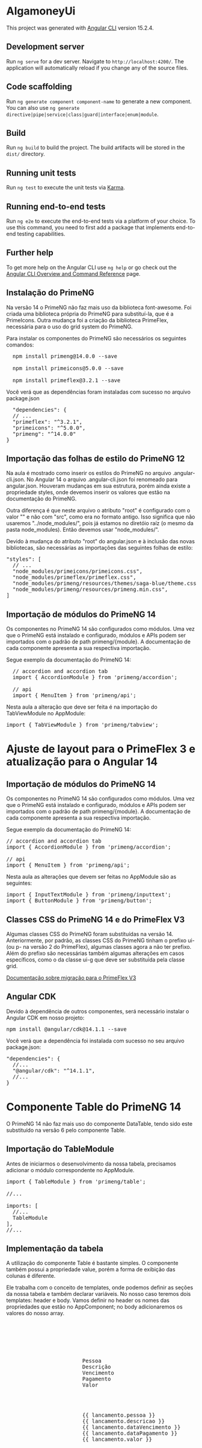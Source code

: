# AlgamoneyUi

This project was generated with [Angular CLI](https://github.com/angular/angular-cli) version 15.2.4.

## Development server

Run `ng serve` for a dev server. Navigate to `http://localhost:4200/`. The application will automatically reload if you change any of the source files.

## Code scaffolding

Run `ng generate component component-name` to generate a new component. You can also use `ng generate directive|pipe|service|class|guard|interface|enum|module`.

## Build

Run `ng build` to build the project. The build artifacts will be stored in the `dist/` directory.

## Running unit tests

Run `ng test` to execute the unit tests via [Karma](https://karma-runner.github.io).

## Running end-to-end tests

Run `ng e2e` to execute the end-to-end tests via a platform of your choice. To use this command, you need to first add a package that implements end-to-end testing capabilities.

## Further help

To get more help on the Angular CLI use `ng help` or go check out the [Angular CLI Overview and Command Reference](https://angular.io/cli) page.

## Instalação do PrimeNG

Na versão 14 o PrimeNG não faz mais uso da biblioteca font-awesome. Foi criada uma biblioteca própria do PrimeNG para substituí-la, que é a PrimeIcons. Outra mudança foi a criação da biblioteca PrimeFlex, necessária para o uso do grid system do PrimeNG.

Para instalar os componentes do PrimeNG são necessários os seguintes comandos:
<pre>
  npm install primeng@14.0.0 --save

  npm install primeicons@5.0.0 --save

  npm install primeflex@3.2.1 --save
</pre>

Você verá que as dependências foram instaladas com sucesso no arquivo package.json

<pre>
  "dependencies": {
  // ...
  "primeflex": "^3.2.1",
  "primeicons": "^5.0.0",
  "primeng": "^14.0.0"
}
</pre>

## Importação das folhas de estilo do PrimeNG 12

Na aula é mostrado como inserir os estilos do PrimeNG no arquivo .angular-cli.json. No Angular 14 o arquivo .angular-cli.json foi renomeado para angular.json. Houveram mudanças em sua estrutura, porém ainda existe a propriedade styles, onde devemos inserir os valores que estão na documentação do PrimeNG.

Outra diferença é que neste arquivo o atributo "root" é configurado com o valor "" e não com "src", como era no formato antigo. Isso significa que não usaremos "../node_modules/", pois já estamos no diretóio raíz (o mesmo da pasta node_modules). Então devemos usar "node_modules/".

Devido à mudança do atributo "root" do angular.json e à inclusão das novas bibliotecas, são necessárias as importações das seguintes folhas de estilo:

<pre>
"styles": [
  // ...
  "node_modules/primeicons/primeicons.css",
  "node_modules/primeflex/primeflex.css",
  "node_modules/primeng/resources/themes/saga-blue/theme.css",
  "node_modules/primeng/resources/primeng.min.css",
]
</pre>


## Importação de módulos do PrimeNG 14

Os componentes no PrimeNG 14 são configurados como módulos. Uma vez que o PrimeNG está instalado e configurado, módulos e APIs podem ser importados com o padrão de path primeng/{module}. A documentação de cada componente apresenta a sua respectiva importação.

Segue exemplo da documentação do PrimeNG 14:

<pre>
  // accordion and accordion tab
  import { AccordionModule } from 'primeng/accordion'; 
  
  // api
  import { MenuItem } from 'primeng/api';    
</pre>

Nesta aula a alteração que deve ser feita é na importação do TabViewModule no AppModule:

<pre>
import { TabViewModule } from 'primeng/tabview';
</pre>


# Ajuste de layout para o PrimeFlex 3 e atualização para o Angular 14

## Importação de módulos do PrimeNG 14

Os componentes no PrimeNG 14 são configurados como módulos. Uma vez que o PrimeNG está instalado e configurado, módulos e APIs podem ser importados com o padrão de path primeng/{module}. A documentação de cada componente apresenta a sua respectiva importação.

Segue exemplo da documentação do PrimeNG 14:

<pre>
// accordion and accordion tab
import { AccordionModule } from 'primeng/accordion'; 

// api
import { MenuItem } from 'primeng/api';
</pre>

Nesta aula as alterações que devem ser feitas no AppModule são as seguintes:

<pre>
import { InputTextModule } from 'primeng/inputtext';
import { ButtonModule } from 'primeng/button';
</pre>

## Classes CSS do PrimeNG 14 e do PrimeFlex V3

Algumas classes CSS do PrimeNG foram substituídas na versão 14. Anteriormente, por padrão, as classes CSS do PrimeNG tinham o prefixo ui- (ou p- na versão 2 do PrimeFlex), algumas classes agora a não ter prefixo. Além do prefixo são necessárias também algumas alterações em casos específicos, como o da classe ui-g que deve ser substituída pela classe grid.

<a href="https://www.primefaces.org/primeflex/migration
">Documentação sobre migração para o PrimeFlex V3</a>

## Angular CDK

Devido à dependência de outros componentes, será necessário instalar o Angular CDK em nosso projeto:

<pre>
npm install @angular/cdk@14.1.1 --save
</pre>

Você verá que a dependência foi instalada com sucesso no seu arquivo package.json:

<pre>
"dependencies": {
  //...
  "@angular/cdk": "^14.1.1",
  //...
}
</pre>

# Componente Table do PrimeNG 14

O PrimeNG 14 não faz mais uso do componente DataTable, tendo sido este substituído na versão 6 pelo componente Table.

## Importação do TableModule

Antes de iniciarmos o desenvolvimento da nossa tabela, precisamos adicionar o módulo correspondente no AppModule.

<pre>
import { TableModule } from 'primeng/table';

//...

imports: [
  //...
  TableModule
],
//...
</pre>

## Implementação da tabela

A utilização do componente Table é bastante simples. O componente também possui a propriedade value, porém a forma de exibição das colunas é diferente.

Ele trabalha com o conceito de templates, onde podemos definir as seções da nossa tabela e também declarar variáveis. No nosso caso teremos dois templates: header e body. Vamos definir no header os nomes das propriedades que estão no AppComponent; no body adicionaremos os valores do nosso array.

<pre>
<div class="grid">
        <div class="col-12">
            <p-table [value]="lancamentos">
                <ng-template pTemplate="header">
                    <tr>
                        <th>Pessoa</th>
                        <th>Descrição</th>
                        <th class="col-data-header">Vencimento</th>
                        <th class="col-data-header">Pagamento</th>
                        <th class="col-valor-header">Valor</th>
                    </tr>
                </ng-template>
                <ng-template pTemplate="body" let-lancamento>
                    <tr>
                        <td>{{ lancamento.pessoa }}</td>
                        <td>{{ lancamento.descricao }}</td>
                        <td class="col-data-content">{{ lancamento.dataVencimento }}</td>
                        <td class="col-data-content">{{ lancamento.dataPagamento }}</td>
                        <td class="col-valor-content">{{ lancamento.valor }}</td>
                    </tr>
                </ng-template>
            </p-table>
        </div>
    </div>
</pre>

Para declararmos a variável que será resultado da iteração de nosso array usamos a diretiva let-nome-da-variavel, onde o nome-da-variável será o objeto que utilizaremos para acessar os valores de nosso array.

No exemplo acima utilizamos let-lancamento, portanto cada item do nosso array lancamentos (atributo à propriedade value) poderá ter seus valores acessados por meio da variável lancamento:

<pre>
{{ lancamento.pessoa }}
</pre>

## CSS do Table

Diferente do DataTable, nosso novo componente especifica separadamente as colunas, por cabeçalho e conteúdo. Por esta razão precisaremos alterar o CSS para obtermos o mesmo resultado da aula.

<pre>
.col-valor-header {
  width: 120px;
}

.col-valor-content {
  text-align: right;
}

.col-data-header {
  width: 120px;
}

.col-data-content {
  text-align: center;
}
</pre>

Perceba que adicionamos regras CSS para os cabeçalhos e para os conteúdos. Dessa forma conseguimos atingir o resultado esperado.

# 10.6 Customizando colunas com ng-template
## PrimeNG 14
## Customizando o cabeçalho da tabela

<p>Como vimos anteriormente, o componente Table já trabalha baseado em templates, portanto o trabalho de customizar o cabeçalho ou o próprio conteúdo fica bem mais simples. </p>

<p>Como feito no início da aula, para adicionarmos um botão no cabeçalho da nossa tabela, precisaríamos apenas adicioná-lo dentro da tag th:</p>

<pre>
  <p-table [value]="lancamentos">
      <ng-template pTemplate="header">
        <tr>
          <!-- ... -->
          <th class="col-valor-header"> <button pButton label="Teste"></button></th>
          <!-- ... -->
        </tr>
      </ng-template>
      <ng-template pTemplate="body" let-lancamento>
        <tr>
          <!-- ... -->
        </tr>
      </ng-template>
    </p-table>
  </pre>

## CSS da tabela


Para aplicar o estilo condicional, também será bem mais fácil, pois já estamos utilizando template. Portanto, já temos o componente do body e temos a variável lancamento.

Neste caso, aplicaremos o estilo condicional da mesma forma, porém direto na tag td.

Claro que é possível também colocarmos uma tag span para o mesmo efeito:

<pre>
  <td class="col-valor-content" [ngStyle]="{ color: lancamento.tipo === 'DESPESA' ? 'red' : 'blue'}">{{lancamento.valor}}</td>

  <!-- ou... -->

  <td class="col-valor-content" [style.color]="lancamento.tipo === 'DESPESA' ? 'red' : 'blue'">{{lancamento.valor}}</td>

  <!-- ou... -->

  <td class="col-valor-content">
    <span [style.color]="lancamento.tipo === 'DESPESA' ? 'red' : 'blue'">{{lancamento.valor}} </span>
  </td>
</pre>

## Ícones

Na versão mostrada na aula, utilizamos font-awesome para nossos ícones, mas como falamos anteriormente, o PrimeNG agora nos fornece sua própria biblioteca de ícones.

Para usá-la, não muda muita coisa. Precisamos apenas adptar o prefixo fa para pi. Além disso, antes do nome do ícone devemos colocar o prefixo pi de forma isolada:


<pre>
  <code>
    <td class="col-acoes">
      <a pButton icon="pi pi-pencil"></a>
      <button pButton icon="pi pi-trash"></button>
    </td>
    </code>
</pre>


É necessário alterar o estilo geral para a classe col-acoes, para que o tamanho fique de acordo com os dois botões colocados na coluna

<pre>
.col-acoes {
    width: 120 px
}
</pre>

Além disso, os botões do pincel e da lixeira ficam colados um ao outro, devido às configurações padrões do pButton. Para separá-los utilize o seguinte código CSS

<code>
<pre>
  .col-acoes > a {
    margin-right: 5px;
  }
</pre>
</code>

# 10.7 Fazendo paginação de dados

## PrimeNG 14

## Paginação com o componente Table

<p>O Table usa os mesmos atributos para criar um paginador:</p>

<code>
<pre>

  <p-table [value]="lancamentos" [paginator]="true" [rows]="2">
  <!-- ... -->
  </p-table>
 
</pre>
 </code>

 # CSS

 <p>É necessário adicionar uma regra CSS para configurar a margem direita dos botões e links do PrimeNG:</p>

 <pre>
  .p-button {
    margin-right: .25em
  }
 </pre>

 ## As classes <strong>ui-md-x</strong>

 <p>A partir da versão 3 do Prime Flex, não é mais utilizado, conforme mostrado na aula, os prefixos <strong>ui-md-</strong> para trabalhar com a responsividade nas páginas HTML.</p>
 <p>Assim como é demonstrado na documentação, que terá o link posto logo abaixo, os prefixos utilizados passam a ser <strong>md:col-x</strong>, ou, para telas grandes, <strong>lg:col-x</strong>, onde o x deve ser trocado pela quantidade de colunas que deseja colocar (de 1 até 12). Existe ainda o <strong>xl:col-x</strong> e o <strong>sm:col-x</strong>, para respectivamente telas muito grandes ou pequenas</p>

 <a href="https://www.primefaces.org/primeflex/gridsystem">Documentação do Prime Flex</a>


# 13.2. Adicionando seletor de data (componente Calendar)

<p>Para o calendar funcionar, foi necessário inserir <strong>BrowserAnimationsModule</strong> no app.module, como feito na video-aula.</p>

<p>Usei as propriedades <strong>dateFormat</strong> e <strong>[showIcon]</strong></p>

<p>Ver mais na <a href="https://primeng.org/calendar">Documentação do Calendário</a></p>

# SelectButton

<p>Acesse a documentação <a href="https://primeng.org/selectbutton">aqui</a></p>


# Dropdown

<p>Acesse a documentação <a href="https://primeng.org/dropdown">aqui</a></p>


## Componente Dropdown
<p>A propriedade <strong>autoWidth</strong> foi removida a partir da versão 12 do PrimeNG. Como não há mudanças no que foi proposto na aula, basta remover a propriedade do nosso código.</p>

<p>Outro ponto que não é mais necessário é a regra CSS para o filtro do nosso dropdown, pois este componente já vem por padrão com largura de 100%.</p>

# 13.5. Adicionando máscara de dinheiro com ng2-mask-money

## Currency Mask

<p>Não há alterações relativas à implementação do módulo CurrencyMask em relação ao que é mostrado na aula.
</p>

<p>Para instalar, basta digitar o seguinte comando:</p>

<pre>
  npm install ng2-currency-mask --save
</pre>

<p>Não esquecer de fazer o import</p>


<p>Eu usei o componente inputNumber</p>

## Componente InputNumber

<p>O PrimeNG 14 possui o componente InputNumber, citado no vídeo. Para utilizá-lo é necessário fazer a importação no AppModule.</p>

<p>A documentação deste componente pode ser acessada em <a href="https://primeng.org/inputnumber">aqui</a></p>
